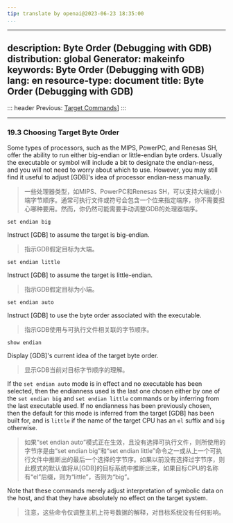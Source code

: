 ```yaml
---
tip: translate by openai@2023-06-23 18:35:00
...
```

---
description: Byte Order (Debugging with GDB)
distribution: global
Generator: makeinfo
keywords: Byte Order (Debugging with GDB)
lang: en
resource-type: document
title: Byte Order (Debugging with GDB)
---
::: header
Previous: [Target Commands](Target-Commands.html#Target-Commands)]
:::

---

### 19.3 Choosing Target Byte Order


Some types of processors, such as the MIPS, PowerPC, and Renesas SH, offer the ability to run either big-endian or little-endian byte orders. Usually the executable or symbol will include a bit to designate the endian-ness, and you will not need to worry about which to use. However, you may still find it useful to adjust [GDB]'s idea of processor endian-ness manually.

> 一些处理器类型，如MIPS、PowerPC和Renesas SH，可以支持大端或小端字节顺序。通常可执行文件或符号会包含一个位来指定端序，你不需要担心哪种要用。然而，你仍然可能需要手动调整GDB的处理器端序。

`set endian big`


Instruct [GDB] to assume the target is big-endian.

> 指示GDB假定目标为大端。

`set endian little`


Instruct [GDB] to assume the target is little-endian.

> 指示GDB假定目标为小端。

`set endian auto`


Instruct [GDB] to use the byte order associated with the executable.

> 指示GDB使用与可执行文件相关联的字节顺序。

`show endian`


Display [GDB]'s current idea of the target byte order.

> 显示GDB当前对目标字节顺序的理解。


If the `set endian auto` mode is in effect and no executable has been selected, then the endianness used is the last one chosen either by one of the `set endian big` and `set endian little` commands or by inferring from the last executable used. If no endianness has been previously chosen, then the default for this mode is inferred from the target [GDB] has been built for, and is `little` if the name of the target CPU has an `el` suffix and `big` otherwise.

> 如果“set endian auto”模式正在生效，且没有选择可执行文件，则所使用的字节序是由“set endian big”和“set endian little”命令之一或从上一个可执行文件中推断出的最后一个选择的字节序。如果以前没有选择过字节序，则此模式的默认值将从[GDB]的目标系统中推断出来，如果目标CPU的名称有“el”后缀，则为“little”，否则为“big”。


Note that these commands merely adjust interpretation of symbolic data on the host, and that they have absolutely no effect on the target system.

> 注意，这些命令仅调整主机上符号数据的解释，对目标系统没有任何影响。

